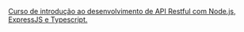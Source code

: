 [Curso de introdução ao desenvolvimento de API Restful com Node.js, ExpressJS e Typescript.](https://youtube.com/playlist?list=PLE0DHiXlN_qqOfRvFS0BiwZXGrsKs7HFx&si=gZvKxuQ_kjEsIGld)